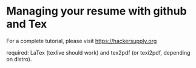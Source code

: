 # Managing your resume with github and Tex

For a complete tutorial, please visit https://hackersupply.org

required:  LaTex (texlive should work) and tex2pdf (or texi2pdf, depending on distro). 


